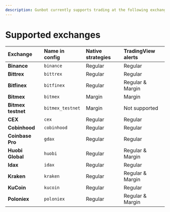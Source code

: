 ```yaml
---
description: Gunbot currently supports trading at the following exchanges.
---
```


# Supported exchanges

| Exchange | Name in config | Native strategies | TradingView alerts |
| :--- | :--- | :--- | :--- |
| **Binance** | `binance` | Regular | Regular |
| **Bittrex** | `bittrex` | Regular | Regular |
| **Bitfinex** | `bitfinex` | Regular | Regular & Margin |
| **Bitmex** | `bitmex` | Margin | Margin |
| **Bitmex testnet** | `bitmex_testnet` | Margin | Not supported |
| **CEX** | `cex` | Regular | Regular |
| **Cobinhood** | `cobinhood` | Regular | Regular |
| **Coinbase Pro** | `gdax` | Regular | Regular |
| **Huobi Global** | `huobi` | Regular | Regular & Margin |
| **Idax** | `idax` | Regular | Regular |
| **Kraken** | `kraken` | Regular | Regular & Margin |
| **KuCoin** | `kucoin` | Regular | Regular |
| **Poloniex** | `poloniex` | Regular | Regular & Margin |

